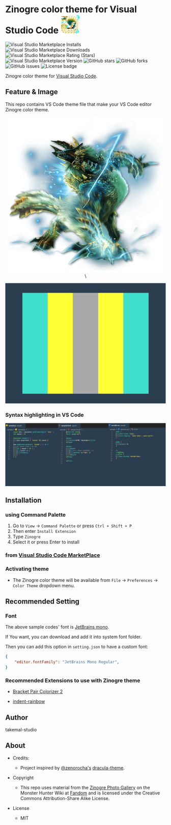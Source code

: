 # **Zinogre color theme for Visual Studio Code** <img src="./img/zinogre_icon.png" width="60">

![Visual Studio Marketplace Installs](https://img.shields.io/visual-studio-marketplace/i/takemal-studio.zinogre?color=00F5FB&logo=visual-studio-code&logoColor=#007ACC)
![Visual Studio Marketplace Downloads](https://img.shields.io/visual-studio-marketplace/d/takemal-studio.zinogre?color=00F5FB&logo=visual-studio-code&logoColor=#007ACC)
![Visual Studio Marketplace Rating (Stars)](https://img.shields.io/visual-studio-marketplace/stars/takemal-studio.Zinogre?color=74ff58&logo=visual-studio-code&logoColor=#007ACC)
![Visual Studio Marketplace Version](https://img.shields.io/visual-studio-marketplace/v/takemal-studio.Zinogre?color=74ff58&logo=visual-studio-code&logoColor=#007ACC)
![GitHub stars](https://img.shields.io/github/stars/takemal-studio/Zinogre-vscode?color=FFEB35&logo=GitHub)
![GitHub forks](https://img.shields.io/github/forks/takemal-studio/Zinogre-vscode?color=FFEB35&logo=GitHub&logoColor=#007ACC)
![GitHub issues](https://img.shields.io/github/issues/takemal-studio/Zinogre-vscode?color=FFCC7B&logo=GitHub&logoColor=#007ACC)
![License badge](https://img.shields.io/github/license/takemal-studio/Zinogre-vscode?color=a9a9a9)

Zinogre color theme for [Visual Studio Code](https://code.visualstudio.com/).

## Feature & Image

This repo contains VS Code theme file that make your VS Code editor Zinogre color theme.

<div align="center">

<img src="./img/zinogre.png" width="500">\
</div>

<div align="center">
<img src="./img/colormap.png" width="600" position = "center">
</div>

### Syntax highlighting in VS Code

![sample_code](./img/sample_code.png)

## Installation

### using Command Palette

1. Go to `View` -> `Command Palette` or press `Ctrl + Shift + P`
2. Then enter `Install Extension`
3. Type `Zinogre`
4. Select it or press Enter to install

### from [Visual Studio Code MarketPlace](https://marketplace.visualstudio.com/items?itemName=takemal-studio.zinogre)

### Activating theme

- The Zinogre color theme will be available from `File` -> `Preferences` -> `Color Theme` dropdown menu.

## Recommended Setting

### Font

The above sample codes' font is [JetBrains mono](https://www.jetbrains.com/lp/mono/).

If You want, you can download and add it into system font folder.

Then you can add this option in `setting.json` to have a custom font:

```json
{
    "editor.fontFamily": "JetBrains Mono Regular",
}
```

### Recommended Extensions to use with Zinogre theme

- [Bracket Pair Colorizer 2](https://marketplace.visualstudio.com/items?itemName=CoenraadS.bracket-pair-colorizer-2)

- [indent-rainbow](https://marketplace.visualstudio.com/items?itemName=oderwat.indent-rainbow)

## Author

takemal-studio

## About

- Credits:
  - Project inspired by [@zenorocha's](https://twitter.com/zenorocha) [dracula-theme](https://github.com/dracula/dracula-theme).

- Copyright
  - This repo uses material from the [Zinogre Photo Gallery](https://monsterhunter.fandom.com/wiki/Zinogre_Photo_Gallery) on the Monster Hunter Wiki at  [Fandom](https://www.fandom.com/) and is licensed under the Creative Commons Attribution-Share Alike License.

- License
  - MIT
